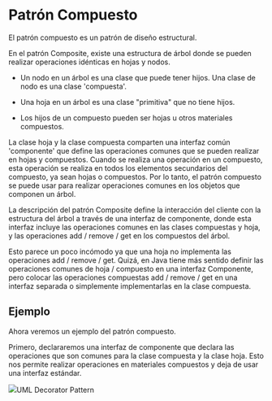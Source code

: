 Patrón Compuesto
===================
El patrón compuesto es un patrón de diseño estructural. 

En el patrón Composite, existe una estructura de árbol donde se pueden realizar operaciones idénticas en hojas y nodos. 

- Un nodo en un árbol es una clase que puede tener hijos. Una clase de nodo es una clase 'compuesta'. 

- Una hoja en un árbol es una clase "primitiva" que no tiene hijos. 

- Los hijos de un compuesto pueden ser hojas u otros materiales compuestos.

La clase hoja y la clase compuesta comparten una interfaz común 'componente' que define las operaciones comunes que se pueden realizar en hojas y compuestos. Cuando se realiza una operación en un compuesto, esta operación se realiza en todos los elementos secundarios del compuesto, ya sean hojas o compuestos. Por lo tanto, el patrón compuesto se puede usar para realizar operaciones comunes en los objetos que componen un árbol.

La descripción del patrón Composite define la interacción del cliente con la estructura del árbol a través de una interfaz de componente, donde esta interfaz incluye las operaciones comunes en las clases compuestas y hoja, y las operaciones add / remove / get en los compuestos del árbol. 

Esto parece un poco incómodo ya que una hoja no implementa las operaciones add / remove / get. Quizá, en Java tiene más sentido definir las operaciones comunes de hoja / compuesto en una interfaz Componente, pero colocar las operaciones compuestas add / remove / get en una interfaz separada o simplemente implementarlas en la clase compuesta.

Ejemplo
--------
Ahora veremos un ejemplo del patrón compuesto. 

Primero, declararemos una interfaz de componente que declara las operaciones que son comunes para la clase compuesta y la clase hoja. Esto nos permite realizar operaciones en materiales compuestos y deja de usar una interfaz estándar.


<p>
<img src="https://commons.wikimedia.org/wiki/File:Composite_UML_class_diagram_(fixed).svg#/media/File:Composite_UML_class_diagram_(fixed).svg">UML Decorator Pattern</img>
</p>
